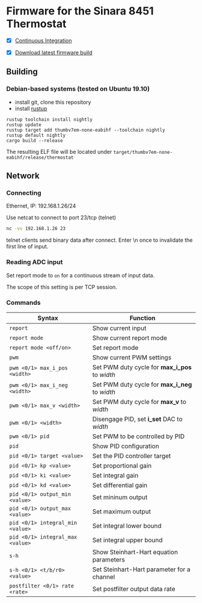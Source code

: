 # Firmware for the Sinara 8451 Thermostat

- [x] [Continuous Integration](https://nixbld.m-labs.hk/job/stm32/stm32/thermostat)
- [x] [Download latest firmware build](https://nixbld.m-labs.hk/job/stm32/stm32/thermostat/latest/download-by-type/file/binary-dist)


## Building

### Debian-based systems (tested on Ubuntu 19.10)

- install git, clone this repository
- install [rustup](https://rustup.rs/)

```shell
rustup toolchain install nightly
rustup update
rustup target add thumbv7em-none-eabihf --toolchain nightly
rustup default nightly
cargo build --release
```

The resulting ELF file will be located under `target/thumbv7em-none-eabihf/release/thermostat`


## Network

### Connecting

Ethernet, IP: 192.168.1.26/24

Use netcat to connect to port 23/tcp (telnet)
```sh
nc -vv 192.168.1.26 23
```

telnet clients send binary data after connect. Enter \n once to
invalidate the first line of input.


### Reading ADC input

Set report mode to `on` for a continuous stream of input data.

The scope of this setting is per TCP session.


### Commands

| Syntax                           | Function                                        |
| ---                              | ---                                             |
| `report`                         | Show current input                              |
| `report mode`                    | Show current report mode                        |
| `report mode <off/on>`           | Set report mode                                 |
| `pwm`                            | Show current PWM settings                       |
| `pwm <0/1> max_i_pos <width>`    | Set PWM duty cycle for **max_i_pos** to *width* |
| `pwm <0/1> max_i_neg <width>`    | Set PWM duty cycle for **max_i_neg** to *width* |
| `pwm <0/1> max_v <width>`        | Set PWM duty cycle for **max_v** to *width*     |
| `pwm <0/1> <width>`              | Disengage PID, set **i_set** DAC to *width*     |
| `pwm <0/1> pid`                  | Set PWM to be controlled by PID                 |
| `pid`                            | Show PID configuration                          |
| `pid <0/1> target <value>`       | Set the PID controller target                   |
| `pid <0/1> kp <value>`           | Set proportional gain                           |
| `pid <0/1> ki <value>`           | Set integral gain                               |
| `pid <0/1> kd <value>`           | Set differential gain                           |
| `pid <0/1> output_min <value>`   | Set mininum output                              |
| `pid <0/1> output_max <value>`   | Set maximum output                              |
| `pid <0/1> integral_min <value>` | Set integral lower bound                        |
| `pid <0/1> integral_max <value>` | Set integral upper bound                        |
| `s-h`                            | Show Steinhart-Hart equation parameters         |
| `s-h <0/1> <t/b/r0> <value>`     | Set Steinhart-Hart parameter for a channel      |
| `postfilter <0/1> rate <rate>`   | Set postfilter output data rate                 |
